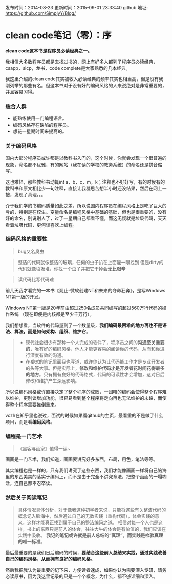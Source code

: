 发布时间：2014-08-23
更新时间：2015-09-01 23:33:40
github 地址: https://github.com/SimplyY/Blog/
# clean code笔记（零）：序

**clean code这本书是程序员必读经典之一。**

我相信大多数程序员都是去找过书的，网上有好多人都列了程序员必读经典，csapp，sicp，龙书，code complete是大家熟悉的几本经典。

我这里介绍的clean code其实被收入必读经典的频率其实也相当高，但是没有我刚列举的那些有名。但这本书对于没有好的编码风格的人来说绝对是非常重要的，并且容易习得。

### 适合人群

- 能熟练使用一门编程语言。
- 编码风格存在缺陷的程序员。
- 想花一星期时间来提高的。

### 关于编码风格

国内大部分程序员或许都是以教科书入门的，这个时候，你就会发现一个很普遍的现象，命名都不优雅，有的网站（我在读的学校的教务系统）的命名还是拼音缩写。

这也难怪，那些教科书动辄int a，b，c，m，k；注释也不好好写，有的时候有的教科书和原文相比少一句注释，直接让我凝思苦想半小时还没结果，然后在网上一搜，发现了真理。。。

介于我们学的书编码质量如此之差，所以说国内程序员在编程风格上是吃了巨大的亏的，特别是在校生。变量命名是编程风格中基础的基础，但也是很重要的，没有好的命名，别说别人了，过了一星期自己都看不懂，而这无疑就是垃圾代码，天天看着垃圾代码，更何谈喜欢上编程。

### 编码风格的重要性
> bug又名臭虫

> 整洁的代码就像整洁的玻璃，任何的虫子扒在上面能一眼找到
但是dirty的代码就像垃圾堆，你找一个虫子并把它干掉会**无比艰辛**

> 读代码比写代码难

前几天我才看完的一本书《观止-微软创建NT和未来的夺命狂奔》，是写Windows NT第一版的开发。

Windows NT第一版是20年前由超过250名成员共同编写的超过560万行代码的操作系统 （现在即便是内核都是至少千万行）。

我们想想看，当软件的代码量到了一个数量级，**我们编码最困难的地方再也不是语法、算法，而是如何架构、组织、维护它**。

> - 现代社会很少有那种一个人完成的软件了，程序员之间的**沟通至关重要的**，唯有好的编码风格，他人才能更容易的阅读你的代码，从而和你进行深度有效的沟通。
> - 在*格式*的笔记里面我也写道，或许你认为让代码能工作才是专业开发者的头等大事。但是实际上，**修改和维护代码才是开发者花时间花得最多的地方**。只有拥有良好的代码格式，代码的可读性才会增加，这对日后修改和维护产生深远影响。

所以说编码风格或许直接决定了整个程序的成败，一团糟的编码会使得整个程序难以维护，更别谈增加功能，很容易看到整个程序将走向再也无法维护的末路，而使得整个程序需要推倒重来。


vczh在知乎里也说过，面试的时候如果看github的主页，最看重的不是做了什么项目，而是看**编码风格**。

### 编程是一门艺术
> 《黑客与画家》值得一读~

画画是一门艺术，我们知道，画画要讲究好多东西，布局，用色，笔法等等。

其实编程也是一样的，只有我们讲究了这些东西，我们才能像画画一样将自己脑海里的东西美美的落实于编码上，而不是由于完全不讲究章法，把整个画画的一塌糊涂，连自己都不忍卒读。


### 然后关于阅读笔记


> 具体情况具体分析，对于像我这种初学者来说，只能将这些有关整洁代码的概念记入脑海中，然后通过自己的无数实践（重构代码），体会实践的意义，这样才能真正找到属于自己的整洁编码之道。
相信对每一个人也是这样，书上的东西只是前人的体会，往往大牛的体会是有价值的，我们应该在实践中吸收。
**我记的笔记或许就是前人总结的“真理”，而实践是检验真理的唯一标准**。

最后最重要的是我们日后编码的时候，**要结合这些前人总结来实践，通过实践改善自己的编码风格，从而拥有良好的编码风格。**

然后我把我认为最重要的记下来，方便读者速成，如果你认为需要深入专研，请务必读原书，因为我这里记录的只是一个个概念，为什么，都不够详细和深入。
